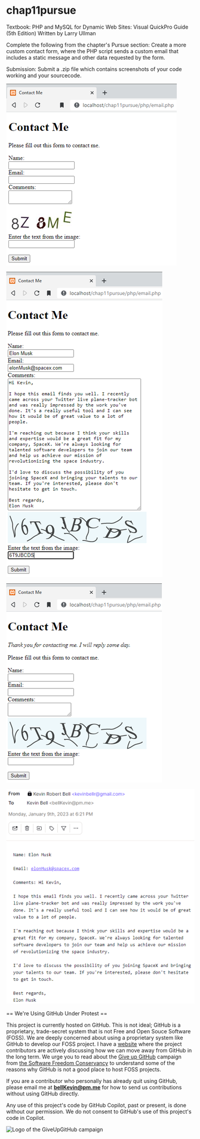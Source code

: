# chap11pursue

Textbook: PHP and MySQL for Dynamic Web Sites: Visual QuickPro Guide (5th Edition) Written by Larry Ullman

Complete the following from the chapter's Pursue section:  Create a more custom contact form, where the PHP script sends a custom email that includes a static message and other data requested by the form.  

Submission: Submit a .zip file which contains screenshots of your code working and your sourcecode.

![p](https://github.com/bell-kevin/chap11pursue/blob/main/chap11pursue/php/captcha-image/beforeForm.PNG)

![p](https://github.com/bell-kevin/chap11pursue/blob/main/chap11pursue/php/captcha-image/contactFormCaptcha.PNG)

![p](https://github.com/bell-kevin/chap11pursue/blob/main/chap11pursue/php/captcha-image/iWillReplySomeDay.PNG)

![p](https://github.com/bell-kevin/chap11pursue/blob/main/chap11pursue/php/elonMusk.PNG)

== We're Using GitHub Under Protest ==

This project is currently hosted on GitHub.  This is not ideal; GitHub is a
proprietary, trade-secret system that is not Free and Open Souce Software
(FOSS).  We are deeply concerned about using a proprietary system like GitHub
to develop our FOSS project. I have a [website](https://bellKevin.me) where the
project contributors are actively discussing how we can move away from GitHub
in the long term.  We urge you to read about the [Give up GitHub](https://GiveUpGitHub.org) campaign 
from [the Software Freedom Conservancy](https://sfconservancy.org) to understand some of the reasons why GitHub is not 
a good place to host FOSS projects.

If you are a contributor who personally has already quit using GitHub, please
email me at **bellKevin@pm.me** for how to send us contributions without
using GitHub directly.

Any use of this project's code by GitHub Copilot, past or present, is done
without our permission.  We do not consent to GitHub's use of this project's
code in Copilot.

![Logo of the GiveUpGitHub campaign](https://sfconservancy.org/img/GiveUpGitHub.png)
